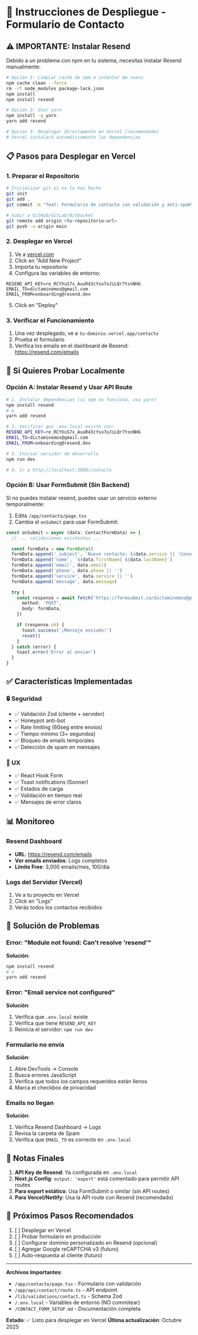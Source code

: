 # 🚀 Instrucciones de Despliegue - Formulario de Contacto

## ⚠️ IMPORTANTE: Instalar Resend

Debido a un problema con npm en tu sistema, necesitas instalar Resend manualmente:

```bash
# Opción 1: Limpiar caché de npm e intentar de nuevo
npm cache clean --force
rm -rf node_modules package-lock.json
npm install
npm install resend

# Opción 2: Usar yarn
npm install -g yarn
yarn add resend

# Opción 3: Desplegar directamente en Vercel (recomendado)
# Vercel instalará automáticamente las dependencias
```

## 📋 Pasos para Desplegar en Vercel

### 1. Preparar el Repositorio

```bash
# Inicializar git si no lo has hecho
git init
git add .
git commit -m "feat: Formulario de contacto con validación y anti-spam"

# Subir a GitHub/GitLab/Bitbucket
git remote add origin <tu-repositorio-url>
git push -u origin main
```

### 2. Desplegar en Vercel

1. Ve a [vercel.com](https://vercel.com)
2. Click en "Add New Project"
3. Importa tu repositorio
4. Configura las variables de entorno:

```
RESEND_API_KEY=re_RCYVuS7x_AuuR43cYso7oJiLQr7tsnNHG
EMAIL_TO=dictaminemos@gmail.com
EMAIL_FROM=onboarding@resend.dev
```

5. Click en "Deploy"

### 3. Verificar el Funcionamiento

1. Una vez desplegado, ve a `tu-dominio.vercel.app/contacto`
2. Prueba el formulario
3. Verifica los emails en el dashboard de Resend: https://resend.com/emails

## 🔧 Si Quieres Probar Localmente

### Opción A: Instalar Resend y Usar API Route

```bash
# 1. Instalar dependencias (si npm no funciona, usa yarn)
npm install resend
# o
yarn add resend

# 2. Verificar que .env.local existe con:
RESEND_API_KEY=re_RCYVuS7x_AuuR43cYso7oJiLQr7tsnNHG
EMAIL_TO=dictaminemos@gmail.com
EMAIL_FROM=onboarding@resend.dev

# 3. Iniciar servidor de desarrollo
npm run dev

# 4. Ir a http://localhost:3000/contacto
```

### Opción B: Usar FormSubmit (Sin Backend)

Si no puedes instalar resend, puedes usar un servicio externo temporalmente:

1. Edita `/app/contacto/page.tsx`
2. Cambia el `onSubmit` para usar FormSubmit:

```typescript
const onSubmit = async (data: ContactFormData) => {
  // ... validaciones existentes ...

  const formData = new FormData()
  formData.append('_subject', `Nuevo contacto: ${data.service || 'Consulta'}`)
  formData.append('name', `${data.firstName} ${data.lastName}`)
  formData.append('email', data.email)
  formData.append('phone', data.phone || '')
  formData.append('service', data.service || '')
  formData.append('message', data.message)

  try {
    const response = await fetch('https://formsubmit.co/dictaminemos@gmail.com', {
      method: 'POST',
      body: formData,
    })

    if (response.ok) {
      toast.success('¡Mensaje enviado!')
      reset()
    }
  } catch (error) {
    toast.error('Error al enviar')
  }
}
```

## ✅ Características Implementadas

### 🔒 Seguridad
- ✅ Validación Zod (cliente + servidor)
- ✅ Honeypot anti-bot
- ✅ Rate limiting (60seg entre envíos)
- ✅ Tiempo mínimo (3+ segundos)
- ✅ Bloqueo de emails temporales
- ✅ Detección de spam en mensajes

### 🎨 UX
- ✅ React Hook Form
- ✅ Toast notifications (Sonner)
- ✅ Estados de carga
- ✅ Validación en tiempo real
- ✅ Mensajes de error claros

## 📊 Monitoreo

### Resend Dashboard
- **URL**: https://resend.com/emails
- **Ver emails enviados**: Logs completos
- **Límite Free**: 3,000 emails/mes, 100/día

### Logs del Servidor (Vercel)
1. Ve a tu proyecto en Vercel
2. Click en "Logs"
3. Verás todos los contactos recibidos

## 🐛 Solución de Problemas

### Error: "Module not found: Can't resolve 'resend'"

**Solución**:
```bash
npm install resend
# o
yarn add resend
```

### Error: "Email service not configured"

**Solución**:
1. Verifica que `.env.local` existe
2. Verifica que tiene `RESEND_API_KEY`
3. Reinicia el servidor: `npm run dev`

### Formulario no envía

**Solución**:
1. Abre DevTools → Console
2. Busca errores JavaScript
3. Verifica que todos los campos requeridos están llenos
4. Marca el checkbox de privacidad

### Emails no llegan

**Solución**:
1. Verifica Resend Dashboard → Logs
2. Revisa la carpeta de Spam
3. Verifica que `EMAIL_TO` es correcto en `.env.local`

## 📝 Notas Finales

1. **API Key de Resend**: Ya configurada en `.env.local`
2. **Next.js Config**: `output: 'export'` está comentado para permitir API routes
3. **Para export estático**: Usa FormSubmit o similar (sin API routes)
4. **Para Vercel/Netlify**: Usa la API route con Resend (recomendado)

## 🎯 Próximos Pasos Recomendados

1. [ ] Desplegar en Vercel
2. [ ] Probar formulario en producción
3. [ ] Configurar dominio personalizado en Resend (opcional)
4. [ ] Agregar Google reCAPTCHA v3 (futuro)
5. [ ] Auto-respuesta al cliente (futuro)

---

**Archivos Importantes**:
- `/app/contacto/page.tsx` - Formulario con validación
- `/app/api/contact/route.ts` - API endpoint
- `/lib/validations/contact.ts` - Schema Zod
- `/.env.local` - Variables de entorno (NO commitear)
- `/CONTACT_FORM_SETUP.md` - Documentación completa

**Estado**: ✅ Listo para desplegar en Vercel
**Última actualización**: Octubre 2025
